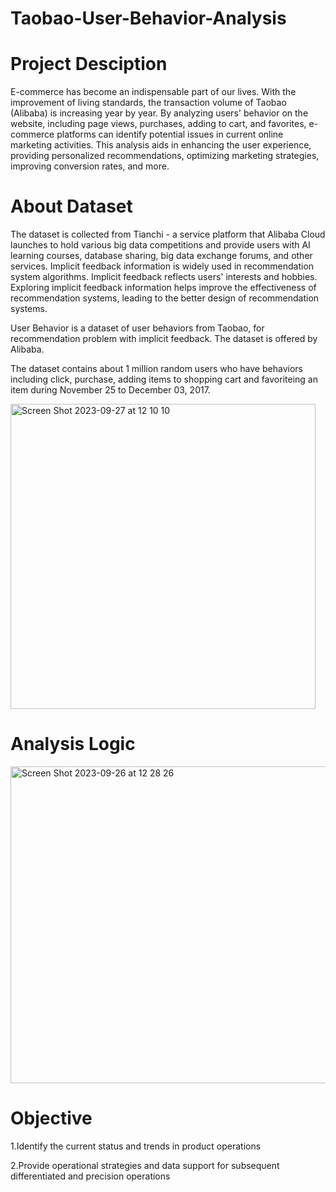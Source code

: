 # Taobao-User-Behavior-Analysis
# Project Desciption
E-commerce has become an indispensable part of our lives. With the improvement of living standards, the transaction volume of Taobao (Alibaba) is increasing year by year. By analyzing users' behavior on the website, including page views, purchases, adding to cart, and favorites, e-commerce platforms can identify potential issues in current online marketing activities. This analysis aids in enhancing the user experience, providing personalized recommendations, optimizing marketing strategies, improving conversion rates, and more.
# About Dataset
The dataset is collected from Tianchi - a service platform that Alibaba Cloud launches to hold various big data competitions and provide users with AI learning courses, database sharing, big data exchange forums, and other services. Implicit feedback information is widely used in recommendation system algorithms. Implicit feedback reflects users' interests and hobbies. Exploring implicit feedback information helps improve the effectiveness of recommendation systems, leading to the better design of recommendation systems.

User Behavior is a dataset of user behaviors from Taobao, for recommendation problem with implicit feedback. The dataset is offered by Alibaba.

The dataset contains about 1 million random users who have behaviors including click, purchase, adding items to shopping cart and favoriteing an item during November 25 to December 03, 2017.

<img width="488" alt="Screen Shot 2023-09-27 at 12 10 10" src="https://github.com/Meng075/Taobao-User-Behavior-Analysis/assets/144737570/fe4d8b36-8de4-4a65-8afa-7bfcbaa83294">

# Analysis Logic
<img width="507" alt="Screen Shot 2023-09-26 at 12 28 26" src="https://github.com/Meng075/Taobao-User-Behavior-Analysis/assets/144737570/e56374ef-2484-4214-a5a7-1e25e11f5f55">

# Objective
1.Identify the current status and trends in product operations

2.Provide operational strategies and data support for subsequent differentiated and precision operations


